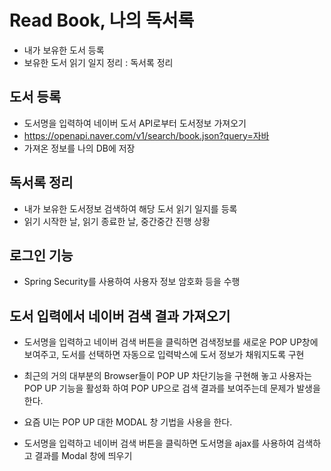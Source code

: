 # Read Book, 나의 독서록
* 내가 보유한 도서 등록
* 보유한 도서 읽기 일지 정리 : 독서록 정리

## 도서 등록
* 도서명을 입력하여 네이버 도서 API로부터 도서정보 가져오기
* https://openapi.naver.com/v1/search/book.json?query=자바
* 가져온 정보를 나의 DB에 저장

## 독서록 정리
* 내가 보유한 도서정보 검색하여 해당 도서 읽기 일지를 등록
* 읽기 시작한 날, 읽기 종료한 날, 중간중간 진행 상황

## 로그인 기능
* Spring Security를 사용하여 사용자 정보 암호화 등을 수행

## 도서 입력에서 네이버 검색 결과 가져오기
* 도서명을 입력하고 네이버 검색 버튼을 클릭하면 검색정보를 새로운 POP UP창에 보여주고, 도서를 선택하면 자동으로 입력박스에 도서 정보가 채워지도록 구현
* 최근의 거의 대부분의 Browser들이 POP UP 차단기능을 구현해 놓고 사용자는 POP UP 기능을 활성화 하여 POP UP으로 검색 결과를 보여주는데 문제가 발생을 한다.
* 요즘 UI는 POP UP 대한 MODAL 창 기법을 사용을 한다.

* 도서명을 입력하고 네이버 검색 버튼을 클릭하면 도서명을 ajax를 사용하여 검색하고 결과를 Modal 창에 띄우기